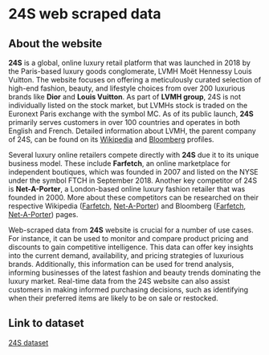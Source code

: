 # 24S web scraped data 

## About the website

**24S** is a global, online luxury retail platform that was launched in 2018 by the Paris-based luxury goods conglomerate, LVMH Moët Hennessy Louis Vuitton. The website focuses on offering a meticulously curated selection of high-end fashion, beauty, and lifestyle choices from over 200 luxurious brands like **Dior** and **Louis Vuitton**. As part of **LVMH group**, 24S is not individually listed on the stock market, but LVMHs stock is traded on the Euronext Paris exchange with the symbol MC. As of its public launch, **24S** primarily serves customers in over 100 countries and operates in both English and French. Detailed information about LVMH, the parent company of 24S, can be found on its [Wikipedia](https://en.wikipedia.org/wiki/LVMH) and [Bloomberg](https://www.bloomberg.com/quote/MC:FP) profiles.

Several luxury online retailers compete directly with **24S** due it to its unique business model. These include **Farfetch**, an online marketplace for independent boutiques, which was founded in 2007 and listed on the NYSE under the symbol FTCH in September 2018. Another key competitor of 24S is **Net-A-Porter**, a London-based online luxury fashion retailer that was founded in 2000. More about these competitors can be researched on their respective Wikipedia ([Farfetch](https://en.wikipedia.org/wiki/Farfetch), [Net-A-Porter](https://en.wikipedia.org/wiki/Net-a-Porter)) and Bloomberg ([Farfetch](https://www.bloomberg.com/quote/FTCH:US), [Net-A-Porter](https://www.bloomberg.com/profile/company/1366656D:LN)) pages.

Web-scraped data from **24S** website is crucial for a number of use cases. For instance, it can be used to monitor and compare product pricing and discounts to gain competitive intelligence. This data can offer key insights into the current demand, availability, and pricing strategies of luxurious brands. Additionally, this information can be used for trend analysis, informing businesses of the latest fashion and beauty trends dominating the luxury market. Real-time data from the 24S website can also assist customers in making informed purchasing decisions, such as identifying when their preferred items are likely to be on sale or restocked.


## Link to **dataset**

[24S dataset](https://www.databoutique.com/buy-data-list-subset/24S%20web%20scraped%20data/r/recU3iZrPnZo0OTYE)
